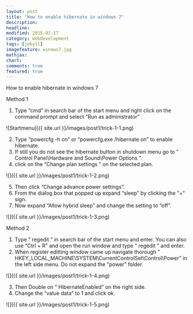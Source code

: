```yaml
---
layout: post
title: "How to enable hibernate in windows 7"
description: 
headline: 
modified: 2015-02-17
category: webdevelopment
tags: [jekyll]
imagefeature: winows7.jpg 
mathjax: 
chart: 
comments: true
featured: true
---
```


How to enable hibernate in windows 7


Method 1

1. Type “cmd” in search bar of the start menu and right click on the command prompt and select “Run as administrator” .

![Startmenu]({{ site.url }}/images/post1/trick-1-1.png)

2. Type “powercfg -h on” or “powercfg.exe /hibernate on” to enable hibernate.
3. If still you do not see the hibernate button in shutdown menu go to ” Control Panel\Hardware and Sound\Power Options “.
4. click on the “Change plan settings ” on the selected plan.

![]({{ site.url }}/images/post1/trick-1-2.png)

5. Then click “Change advance power settings”.
6. From the dialog box that popped up expand “sleep” by clicking the “+” sign.
7. Now expand “Allow hybrid sleep” and change the setting to “off”.

![]({{ site.url }}/images/post1/trick-1-3.png)


Method 2

1. Type ” regedit ” in search bar of the start menu and enter. You can also use “Ctrl + R” and open the run window and type ” regedit ” and enter.
2. When register editting window came up navigate thorough
” HKEY_LOCAL_MACHINE\SYSTEM\CurrentControlSet\Control\Power” in the left side menu. Do not expand the “power” folder.

 ![]({{ site.url }}/images/post1/trick-1-4.png)


3. Then Double on ” HibernateEnabled” on the right side.
4. Change the “value data” to 1 and click ok.

![]({{ site.url }}/images/post1/trick-1-5.png)